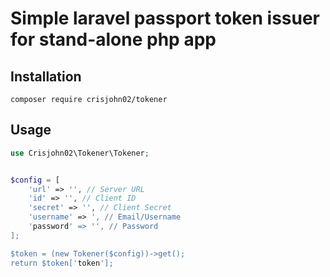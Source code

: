 # Simple laravel passport token issuer for stand-alone php app

## Installation
``` composer log
composer require crisjohn02/tokener
```

## Usage
```php
use Crisjohn02\Tokener\Tokener;


$config = [
    'url' => '', // Server URL
    'id' => '', // Client ID
    'secret' => '', // Client Secret
    'username' => ', // Email/Username
    'password' => '', // Password    
];

$token = (new Tokener($config))->get();
return $token['token'];
```
